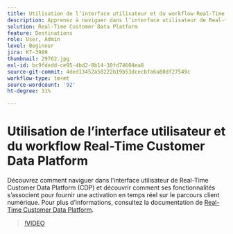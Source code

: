 ```yaml
---
title: Utilisation de l’interface utilisateur et du workflow Real-Time Customer Data Platform
description: Apprenez à naviguer dans l’interface utilisateur de Real-time Customer Data Platform (CDP) et découvrez comment ses fonctionnalités agissent de concert pour permettre une activation en temps réel sur le parcours client numérique.
solution: Real-Time Customer Data Platform
feature: Destinations
role: User, Admin
level: Beginner
jira: KT-3989
thumbnail: 29762.jpg
exl-id: bc9fdedd-ce95-4bd2-8b14-30fd74604ea8
source-git-commit: 4ded13452a50222b19b53dcecbfa6a80df27549c
workflow-type: tm+mt
source-wordcount: '92'
ht-degree: 31%

---
```


# Utilisation de l’interface utilisateur et du workflow Real-Time Customer Data Platform

Découvrez comment naviguer dans l’interface utilisateur de Real-Time Customer Data Platform (CDP) et découvrir comment ses fonctionnalités s’associent pour fournir une activation en temps réel sur le parcours client numérique. Pour plus d’informations, consultez la documentation de [Real-Time Customer Data Platform](https://experienceleague.adobe.com/docs/experience-platform/rtcdp/overview.html?lang=fr).

>[!VIDEO](https://video.tv.adobe.com/v/36937?learn=on&enablevpops&captions=fre_fr)
